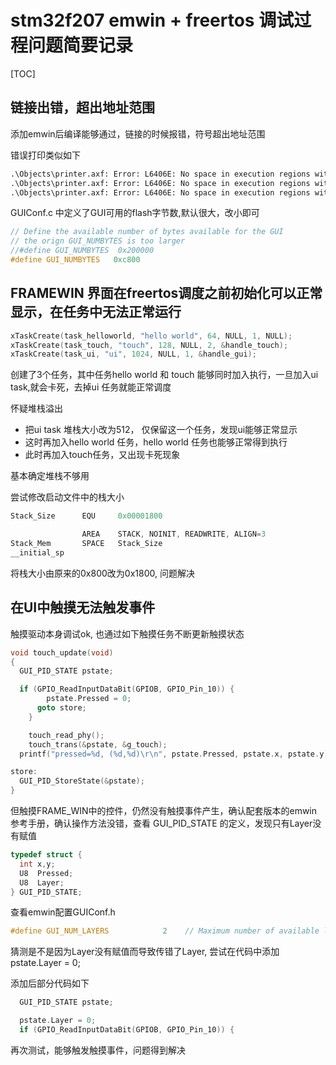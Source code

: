 # stm32f207 emwin + freertos 调试过程问题简要记录

[TOC]

## 链接出错，超出地址范围

添加emwin后编译能够通过，链接的时候报错，符号超出地址范围

错误打印类似如下

```txt
.\Objects\printer.axf: Error: L6406E: No space in execution regions with .ANY selector matching guiconf.o(.bss).
.\Objects\printer.axf: Error: L6406E: No space in execution regions with .ANY selector matching heap_4.o(.bss).
.\Objects\printer.axf: Error: L6406E: No space in execution regions with .ANY selector matching startup_stm32f2xx.o(STACK).
```

GUIConf.c 中定义了GUI可用的flash字节数,默认很大，改小即可

```c
// Define the available number of bytes available for the GUI
// the orign GUI_NUMBYTES is too larger
//#define GUI_NUMBYTES  0x200000
#define GUI_NUMBYTES   0xc800
```

## FRAMEWIN 界面在freertos调度之前初始化可以正常显示，在任务中无法正常运行

```c
xTaskCreate(task_helloworld, "hello world", 64, NULL, 1, NULL);
xTaskCreate(task_touch, "touch", 128, NULL, 2, &handle_touch);
xTaskCreate(task_ui, "ui", 1024, NULL, 1, &handle_gui);
```

创建了3个任务，其中任务hello world 和 touch 能够同时加入执行，一旦加入ui task,就会卡死，去掉ui 任务就能正常调度

怀疑堆栈溢出

- 把ui task 堆栈大小改为512， 仅保留这一个任务，发现ui能够正常显示
- 这时再加入hello world 任务，hello world 任务也能够正常得到执行
- 此时再加入touch任务，又出现卡死现象

基本确定堆栈不够用

尝试修改启动文件中的栈大小

```c
Stack_Size      EQU     0x00001800

                AREA    STACK, NOINIT, READWRITE, ALIGN=3
Stack_Mem       SPACE   Stack_Size
__initial_sp

```

将栈大小由原来的0x800改为0x1800, 问题解决

## 在UI中触摸无法触发事件

触摸驱动本身调试ok, 也通过如下触摸任务不断更新触摸状态

```c
void touch_update(void)
{
  GUI_PID_STATE pstate;

  if (GPIO_ReadInputDataBit(GPIOB, GPIO_Pin_10)) {
        pstate.Pressed = 0;
      goto store;
    }

    touch_read_phy();
    touch_trans(&pstate, &g_touch);
  printf("pressed=%d, (%d,%d)\r\n", pstate.Pressed, pstate.x, pstate.y);

store:
  GUI_PID_StoreState(&pstate);
}
```

但触摸FRAME_WIN中的控件，仍然没有触摸事件产生，确认配套版本的emwin 参考手册，确认操作方法没错，查看
GUI_PID_STATE 的定义，发现只有Layer没有赋值

```c
typedef struct {
  int x,y;
  U8  Pressed;
  U8  Layer;
} GUI_PID_STATE;
```

查看emwin配置GUIConf.h

```c
#define GUI_NUM_LAYERS            2    // Maximum number of available layers
```

猜测是不是因为Layer没有赋值而导致传错了Layer, 尝试在代码中添加pstate.Layer = 0; 

添加后部分代码如下

```c
  GUI_PID_STATE pstate;

  pstate.Layer = 0;
  if (GPIO_ReadInputDataBit(GPIOB, GPIO_Pin_10)) {
```

再次测试，能够触发触摸事件，问题得到解决
